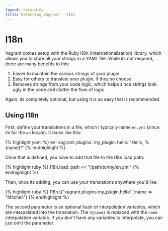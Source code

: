 ```yaml
---
layout: extending
title: Extending Vagrant - I18n
---
```

# I18n

Vagrant comes setup with the Ruby I18n (internationalization) library,
which allows you to store all your strings in a YAML file. While its
not required, there are many benefits to this:

1. Easier to maintain the various strings of your plugin
2. Easy for others to translate your plugin, if they so choose
3. Removes strings from your code logic, which helps since strings look ugly
   in the code and clutter the flow of logic.

Again, its completely optional, but using it is so easy that is recommended.

## Using I18n

First, define your translations in a file, which I typically name `en.yml`
(since its for the `en` locale). It looks like this:

{% highlight yaml %}
en:
  vagrant:
    plugins:
      my_plugin:
        hello: "Hello, %{name}!"
{% endhighlight %}

Once that is defined, you have to add that file to the I18n load path:

{% highlight ruby %}
I18n.load_path << "/path/to/my/en.yml"
{% endhighlight %}

Then, once its adding, you can use your translations anywhere you'd like:

{% highlight ruby %}
I18n.t("vagrant.plugins.my_plugin.hello", :name => "Mitchell")
{% endhighlight %}

The second parameter is an optional hash of interpolation variables, which
are interpolated into the translation. The `%{name}` is replaced with the
`name` interpolation variable. If you don't have any variables to interpolate,
you can just omit the parameter.
